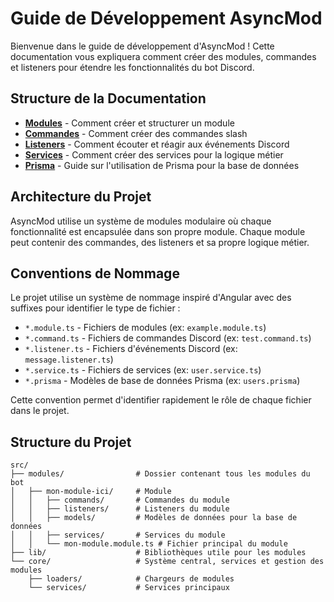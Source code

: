 # Guide de Développement AsyncMod

Bienvenue dans le guide de développement d'AsyncMod ! Cette documentation vous expliquera comment créer des modules,
commandes et listeners pour étendre les fonctionnalités du bot Discord.

## Structure de la Documentation

- [**Modules**](modules.md) - Comment créer et structurer un module
- [**Commandes**](commands.md) - Comment créer des commandes slash
- [**Listeners**](listeners.md) - Comment écouter et réagir aux événements Discord
- [**Services**](services.md) - Comment créer des services pour la logique métier
- [**Prisma**](prisma.md) - Guide sur l'utilisation de Prisma pour la base de données

## Architecture du Projet

AsyncMod utilise un système de modules modulaire où chaque fonctionnalité est encapsulée dans son propre module. Chaque
module peut contenir des commandes, des listeners et sa propre logique métier.

## Conventions de Nommage

Le projet utilise un système de nommage inspiré d'Angular avec des suffixes pour identifier le type de fichier :

- `*.module.ts` - Fichiers de modules (ex: `example.module.ts`)
- `*.command.ts` - Fichiers de commandes Discord (ex: `test.command.ts`)
- `*.listener.ts` - Fichiers d'événements Discord (ex: `message.listener.ts`)
- `*.service.ts` - Fichiers de services (ex: `user.service.ts`)
- `*.prisma` - Modèles de base de données Prisma (ex: `users.prisma`)

Cette convention permet d'identifier rapidement le rôle de chaque fichier dans le projet.

## Structure du Projet

```
src/
├── modules/                # Dossier contenant tous les modules du bot
│   ├── mon-module-ici/     # Module
│   │   ├── commands/       # Commandes du module
│   │   ├── listeners/      # Listeners du module
│   │   ├── models/         # Modèles de données pour la base de données
│   │   ├── services/       # Services du module
│   │   └── mon-module.module.ts # Fichier principal du module
├── lib/                    # Bibliothèques utile pour les modules
└── core/                   # Système central, services et gestion des modules
    ├── loaders/            # Chargeurs de modules
    └── services/           # Services principaux
```

